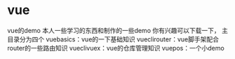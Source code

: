 # vue
vue的demo
本人一些学习的东西和制作的一些demo
你有兴趣可以下载一下，
主目录分为四个
vuebasics：vue的一下基础知识
vueclirouter：vue脚手架配合router的一些路由知识
vueclivuex：vue的仓库管理知识
vuepos：一个小demo

